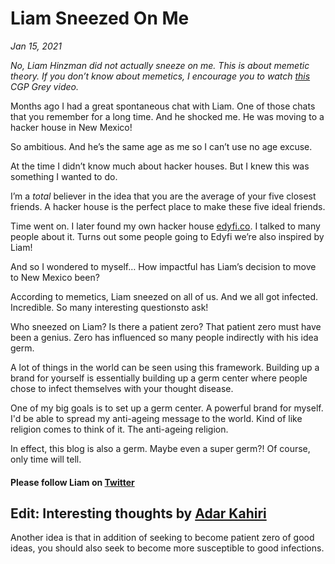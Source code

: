 # Liam Sneezed On Me
*Jan 15, 2021*

*No, Liam Hinzman did not actually sneeze on me. This is about memetic theory. If you don’t know about memetics, I encourage you to watch [this](https://www.youtube.com/watch?v=rE3j_RHkqJc&list=LLdHOFqbEXljMVlPA7I46ehw&index=2055) CGP Grey video.*

Months ago I had a great spontaneous chat with Liam. One of those chats that you remember for a long time. And he shocked me. He was moving to a hacker house in New Mexico!

So ambitious. And he’s the same age as me so I can’t use no age excuse.

At the time I didn’t know much about hacker houses. But I knew this was something I wanted to do.

I’m a *total* believer in the idea that you are the average of your five closest friends. A hacker house is the perfect place to make these five ideal friends.

Time went on. I later found my own hacker house [edyfi.co](https://edyfi.co/). I talked to many people about it. Turns out some people going to Edyfi we’re also inspired by Liam!

And so I wondered to myself… How impactful has Liam’s decision to move to New Mexico been?

According to memetics, Liam sneezed on all of us. And we all got infected. Incredible. So many interesting questionsto ask!

Who sneezed on Liam? Is there a patient zero? That patient zero must have been a genius. Zero has influenced so many people indirectly with his idea germ.

A lot of things in the world can be seen using this framework. Building up a brand for yourself is essentially building up a germ center where people chose to infect themselves with your thought disease.

One of my big goals is to set up a germ center. A powerful brand for myself. I'd be able to spread my anti-ageing message to the world. Kind of like religion comes to think of it. The anti-ageing religion.

In effect, this blog is also a germ. Maybe even a super germ?! Of course, only time will tell.

#### Please follow Liam on [Twitter](https://twitter.com/LiamHinzman)

## Edit: Interesting thoughts by [Adar Kahiri](https://twitter.com/AdarKahiri)

Another idea is that in addition of seeking to become patient zero of good ideas, you should also seek to become more susceptible to good infections.
